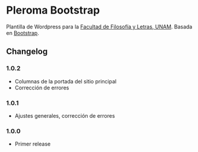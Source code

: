 # Pleroma Bootstrap
Plantilla de Wordpress para la [Facultad de Filosofía y Letras, UNAM](http://www.filos.unam.mx). Basada en [Bootstrap](https://github.com/twbs/bootstrap).

## Changelog

### 1.0.2

* Columnas de la portada del sitio principal
* Corrección de errores

### 1.0.1

* Ajustes generales, corrección de errores

### 1.0.0

* Primer release
